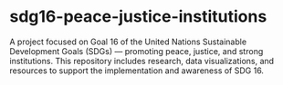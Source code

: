# sdg16-peace-justice-institutions
A project focused on Goal 16 of the United Nations Sustainable Development Goals (SDGs) — promoting peace, justice, and strong institutions. This repository includes research, data visualizations, and resources to support the implementation and awareness of SDG 16.
